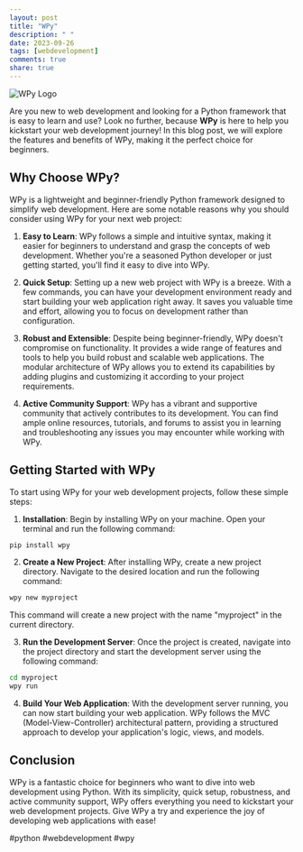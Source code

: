 ```yaml
---
layout: post
title: "WPy"
description: " "
date: 2023-09-26
tags: [webdevelopment]
comments: true
share: true
---
```


![WPy Logo](https://www.example.com/images/wpy-logo.png)

Are you new to web development and looking for a Python framework that is easy to learn and use? Look no further, because **WPy** is here to help you kickstart your web development journey! In this blog post, we will explore the features and benefits of WPy, making it the perfect choice for beginners.

## Why Choose WPy?

WPy is a lightweight and beginner-friendly Python framework designed to simplify web development. Here are some notable reasons why you should consider using WPy for your next web project:

1. **Easy to Learn**: WPy follows a simple and intuitive syntax, making it easier for beginners to understand and grasp the concepts of web development. Whether you're a seasoned Python developer or just getting started, you'll find it easy to dive into WPy.

2. **Quick Setup**: Setting up a new web project with WPy is a breeze. With a few commands, you can have your development environment ready and start building your web application right away. It saves you valuable time and effort, allowing you to focus on development rather than configuration.

3. **Robust and Extensible**: Despite being beginner-friendly, WPy doesn't compromise on functionality. It provides a wide range of features and tools to help you build robust and scalable web applications. The modular architecture of WPy allows you to extend its capabilities by adding plugins and customizing it according to your project requirements.

4. **Active Community Support**: WPy has a vibrant and supportive community that actively contributes to its development. You can find ample online resources, tutorials, and forums to assist you in learning and troubleshooting any issues you may encounter while working with WPy.

## Getting Started with WPy

To start using WPy for your web development projects, follow these simple steps:

1. **Installation**: Begin by installing WPy on your machine. Open your terminal and run the following command:

```bash
pip install wpy
```

2. **Create a New Project**: After installing WPy, create a new project directory. Navigate to the desired location and run the following command:

```bash
wpy new myproject
```

This command will create a new project with the name "myproject" in the current directory.

3. **Run the Development Server**: Once the project is created, navigate into the project directory and start the development server using the following command:

```bash
cd myproject
wpy run
```

4. **Build Your Web Application**: With the development server running, you can now start building your web application. WPy follows the MVC (Model-View-Controller) architectural pattern, providing a structured approach to develop your application's logic, views, and models.

## Conclusion

WPy is a fantastic choice for beginners who want to dive into web development using Python. With its simplicity, quick setup, robustness, and active community support, WPy offers everything you need to kickstart your web development projects. Give WPy a try and experience the joy of developing web applications with ease!

\#python #webdevelopment #wpy